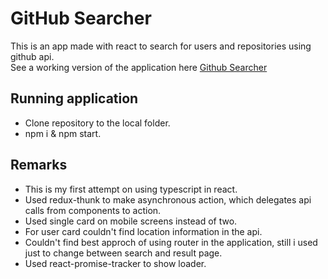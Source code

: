 # GitHub Searcher

This is an app made with react to search for users and repositories using github api.  
See a working  version of the application here [Github Searcher](https://shilnasubin.github.io/github-explorer)

## Running application

- Clone repository to the local folder.
- npm i & npm start.

## Remarks 

- This is my first attempt on using typescript in react.
- Used redux-thunk to make asynchronous action, which delegates api calls from components to action.
- Used single card on mobile screens instead of two.
- For user card couldn't find location information in the api.
- Couldn't find best approch of using router in the application, still i used just to change between search and result page.
- Used react-promise-tracker to show loader.